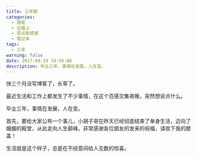 ```yaml
---
title: 三年醇
categories:
  - 随笔
  - 在路上
  - 观点和感想
  - 笔记本
tags:
  - 三年
warning: false
date: 2017-08-29 19:59:08
description: 毕业三年，事情在发展，人在变。
---
```


快三个月没写博客了，长草了。

最近生活和工作上都发生了不少事情，在这个百感交集夜晚，突然想说点什么。

毕业三年，事情在发展，人在变。

<!--more-->

首先，要给大家公布一个事儿，小胡子哥在昨天已经彻底结束了单身生活，迈向了婚姻的殿堂，从此走向人生巅峰。非常感谢各位朋友的发来的祝福，请收下我的膝盖！

生活就是这个样子，总是在不经意间给人无数的惊喜。

